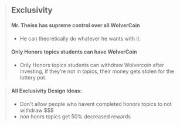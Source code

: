 > ## Exclusivity
> #### Mr. Theiss has supreme control over all WolverCoin
> - He can theoretically do whatever he wants with it.
> #### Only Honors topics students can have WolverCoin
> - Only Honors topics students can withdraw Wolvercoin after investing, if they’re not in topics, their money gets stolen for the lottery pot.

> #### All Exclusivity Design Ideas:
> - Don't allow people who havent completed honors topics to not withdraw $$$
> - non honrs topics get 50% decreased rewards
